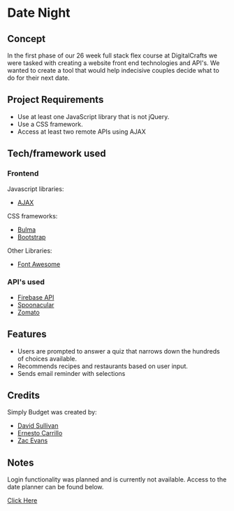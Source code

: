 # Date Night
## Concept
In the first phase of our 26 week full stack flex course at DigitalCrafts we were tasked with creating a website front end technologies and API's. We wanted to create a tool that would help indecisive couples decide what to do for their next date.
## Project Requirements

- Use at least one JavaScript library that is not jQuery. 
- Use a CSS framework. 
- Access at least two remote APIs using AJAX

## Tech/framework used

### Frontend

Javascript libraries:
- [AJAX](https://api.jquery.com/category/ajax/)

CSS frameworks:
- [Bulma](https://bulma.io/)
- [Bootstrap](https://getbootstrap.com/)

Other Libraries:
- [Font Awesome](https://fontawesome.com/) 

### API's used
- [Firebase API](https://firebase.google.com/docs)
- [Spoonacular](https://spoonacular.com/food-api)
- [Zomato](https://developers.zomato.com/api)

## Features
- Users are prompted to answer a quiz that narrows down the hundreds of choices available.
- Recommends recipes and restaurants based on user input.
- Sends email reminder with selections


## Credits
Simply Budget was created by:

- [David Sullivan](https://github.com/dcsulli)
- [Ernesto Carrillo](https://github.com/Ernie0921)
- [Zac Evans](https://github.com/Zac-Evans)

## Notes
Login functionality was planned and is currently not available. Access to the date planner can be found below.

[Click Here](https://youthful-austin-e8326e.netlify.app/make-your-date.html)
